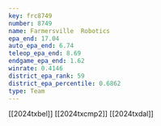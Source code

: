 ```yaml
---
key: frc8749
number: 8749
name: Farmersville  Robotics
epa_end: 17.04
auto_epa_end: 6.74
teleop_epa_end: 8.69
endgame_epa_end: 1.62
winrate: 0.4146
district_epa_rank: 59
district_epa_percentile: 0.6862
type: Team
---
```

[[2024txbel]]
[[2024txcmp2]]
[[2024txdal]]
